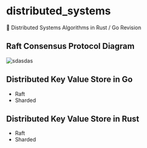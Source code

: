 # distributed_systems
🚧 Distributed Systems Algorithms  in Rust / Go Revision 

## Raft Consensus Protocol Diagram 
![sdasdas](https://user-images.githubusercontent.com/85416532/221389504-52c29ddf-7764-4cc2-8c16-7da8ececb584.png)


## Distributed Key Value Store in Go 
- Raft 
- Sharded

## Distributed Key Value Store in Rust 
- Raft 
- Sharded
